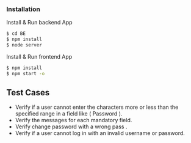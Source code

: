 ### Installation

Install & Run backend App


```sh
$ cd BE
$ npm install
$ node server
```

Install & Run frontend App

```sh
$ npm install
$ npm start -o
```

## Test Cases

 - Verify if a user cannot enter the characters more or less than the specified  range in a field like  ( Password ).
- Verify the messages for each mandatory field.
- Verify change password with a wrong pass .
- Verify if a user cannot log in with an invalid username or password.

